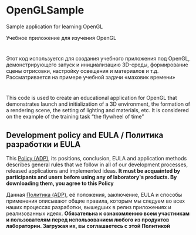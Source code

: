 ﻿# OpenGLSample

Sample application for learning OpenGL

Учебное приложение для изучения OpenGL

#

Этот код используется для создания учебного приложения под OpenGL, демонстрирующего запуск и инициализацию 3D-среды, формирование сцены отрисовки, настройку освещения и материалов и т.д. Рассматривается на примере учебной задачи «маховик времени»

#

This code is used to create an educational application for OpenGL that demonstrates launch and initialization of a 3D environment, the formation of a rendering scene, the setting of lighting and materials, etc. It is considered on the example of the training task “the flywheel of time”


## Development policy and EULA / Политика разработки и EULA

This [Policy (ADP)](https://vk.com/@rdaaow_fupl-adp), its positions, conclusion, EULA and application methods
describes general rules that we follow in all of our development processes, released applications and implemented
ideas.
**It must be acquainted by participants and users before using any of laboratory's products.
By downloading them, you agree to this Policy**

Данная [Политика (ADP)](https://vk.com/@rdaaow_fupl-adp), её положения, заключение, EULA и способы применения
описывают общие правила, которым мы следуем во всех наших процессах разработки, вышедших в релиз приложениях
и реализованных идеях.
**Обязательна к ознакомлению всем участникам и пользователям перед использованием любого из продуктов лаборатории.
Загружая их, вы соглашаетесь с этой Политикой**
